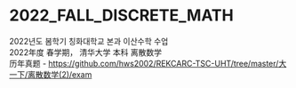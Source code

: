 # 2022_FALL_DISCRETE_MATH
2022년도 봄학기 칭화대학교 본과 이산수학 수업   
2022年度 春学期， 清华大学 本科 离散数学   
历年真题 - https://github.com/hws2002/REKCARC-TSC-UHT/tree/master/大一下/离散数学(2)/exam   
